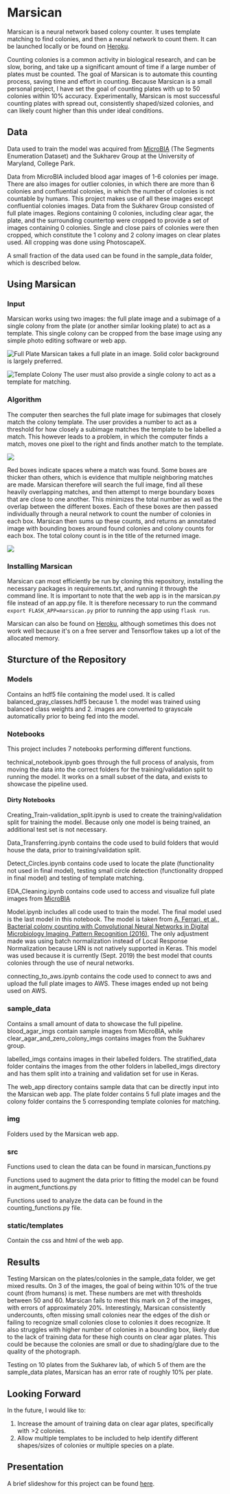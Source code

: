 # Marsican

Marsican is a neural network based colony counter. It uses template matching to find colonies, and then a neural network to count them. It can be launched locally or be found on [Heroku](marsican.herokuapp.com).

Counting colonies is a common activity in biological research, and can be slow, boring, and take up a significant amount of time if a large number of plates must be counted. The goal of Marsican is to automate this counting process, saving time and effort in counting. Because Marsican is a small personal project, I have set the goal of counting plates with up to 50 colonies within 10% accuracy. Experimentally, Marsican is most successful counting plates with spread out, consistently shaped/sized colonies, and can likely count higher than this under ideal conditions.

## Data

Data used to train the model was acquired from [MicroBIA](http://www.microbia.org/index.php/resources) (The Segments Enumeration Dataset) and the Sukharev Group at the University of Maryland, College Park.

Data from MicroBIA included blood agar images of 1-6 colonies per image. There are also images for outlier colonies, in which there are more than 6 colonies and confluential colonies, in which the number of colonies is not countable by humans. This project makes use of all these images except confluential colonies images. Data from the Sukharev Group consisted of full plate images. Regions containing 0 colonies, including clear agar, the plate, and the surrounding countertop were cropped to provide a set of images containing 0 colonies. Single and close pairs of colonies were then cropped, which constitute the 1 colony and 2 colony images on clear plates used. All cropping was done using PhotoscapeX.

A small fraction of the data used can be found in the sample_data folder, which is described below.


## Using Marsican

### Input

Marsican works using two images: the full plate image and a subimage of a single colony from the plate (or another similar looking plate) to act as a template. This single colony can be cropped from the base image using any simple photo editing software or web app. 

![Full Plate](img/uploads/MJF465_600mOsm_40.JPG)
Marsican takes a full plate in an image. Solid color background is largely preferred.

![Template Colony](img/uploads/MJF465_600mOsm_40_colony.jpg)
The user must also provide a single colony to act as a template for matching.

### Algorithm

The computer then searches the full plate image for subimages that closely match the colony template. The user provides a number to act as a threshold for how closely a subimage matches the template to be labelled a match. This however leads to a problem, in which the computer finds a match, moves one pixel to the right and finds another match to the template. 

![](img/results/first_img.jpg)

Red boxes indicate spaces where a match was found. Some boxes are thicker than others, which is evidence that multiple neighboring matches are made. Marsican therefore will search the full image, find all these heavily overlapping matches, and then attempt to merge boundary boxes that are close to one another. This minimizes the total number as well as the overlap between the different boxes. Each of these boxes are then passed individually through a neural network to count the number of colonies in each box. Marsican then sums up these counts, and returns an annotated image with bounding boxes around found colonies and colony counts for each box. The total colony count is in the title of the returned image.

![](img/results/MJF465_600mOsm_40_colony.jpg)

### Installing Marsican

Marsican can most efficiently be run by cloning this repository, installing the necessary packages in requirements.txt, and running it through the command line. It is important to note that the web app is in the marsican.py file instead of an app.py file. It is therefore necessary to run the command `export FLASK_APP=marsican.py` prior to running the app using `flask run`.

Marsican can also be found on [Heroku](marsican.herokuapp.com), although sometimes this does not work well because it's on a free server and Tensorflow takes up a lot of the allocated memory.

## Sturcture of the Repository

### Models

Contains an hdf5 file containing the model used. It is called balanced_gray_classes.hdf5 because 1. the model was trained using balanced class weights and 2. images are converted to grayscale automatically prior to being fed into the model.

### Notebooks
This project includes 7 notebooks performing different functions.

technical_notebook.ipynb goes through the full process of analysis, from moving the data into the correct folders for the training/validation split to running the model. It works on a small subset of the data, and exists to showcase the pipeline used. 

#### Dirty Notebooks

Creating_Train-validation_split.ipynb	is used to create the training/validation split for training the model. Because only one model is being trained, an additional test set is not necessary.

Data_Transferring.ipynb	contains the code used to build folders that would house the data, prior to training/validation split. 

Detect_Circles.ipynb contains code used to locate the plate (functionality not used in final model), testing small circle detection (functionality dropped in final model) and testing of template matching.

EDA_Cleaning.ipynb contains code used to access and visualize full plate images from [MicroBIA](http://www.microbia.org/index.php/resources)

Model.ipynb	includes all code used to train the model. The final model used is the last model in this notebook. The model is taken from [A. Ferrari, et al., Bacterial colony counting with Convolutional Neural Networks in Digital Microbiology Imaging, Pattern Recognition (2016),](https://www.semanticscholar.org/paper/Bacterial-colony-counting-with-Convolutional-Neural-Ferrari-Lombardi/646cc8ef9bc7b41fb6297c45a092b5628d5da5d0) The only adjustment made was using batch normalization instead of Local Response Normalization because LRN is not natively supported in Keras. This model was used because it is currently (Sept. 2019) the best model that counts colonies through the use of neural networks.

connecting_to_aws.ipynb contains the code used to connect to aws and upload the full plate images to AWS. These images ended up not being used on AWS.

### sample_data

Contains a small amount of data to showcase the full pipeline. blood_agar_imgs contain sample images from MicroBIA, while clear_agar_and_zero_colony_imgs contains images from the Sukharev group. 

labelled_imgs contains images in their labelled folders. The stratified_data folder contains the images from the other folders in labelled_imgs directory and has them split into a training and validation set for use in Keras.

The web_app directory contains sample data that can be directly input into the Marsican web app. The plate folder contains 5 full plate images and the colony folder contains the 5 corresponding template colonies for matching.

### img

Folders used by the Marsican web app.

### src
Functions used to clean the data can be found in marsican_functions.py

Functions used to augment the data prior to fitting the model can be found in augment_functions.py

Functions used to analyze the data can be found in the counting_functions.py file.

### static/templates

Contain the css and html of the web app.

## Results

Testing Marsican on the plates/colonies in the sample_data folder, we get mixed results. On 3 of the images, the goal of being within 10% of the true count (from humans) is met. These numbers are met with thresholds between 50 and 60. Marsican fails to meet this mark on 2 of the images, with errors of approximately 20%. Interestingly, Marsican consistently undercounts, often missing small colonies near the edges of the dish or failing to recognize small colonies close to colonies it does recognize. It also struggles with higher number of colonies in a bounding box, likely due to the lack of training data for these high counts on clear agar plates. This could be because the colonies are small or due to shading/glare due to the quality of the photograph. 

Testing on 10 plates from the Sukharev lab, of which 5 of them are the sample_data plates, Marsican has an error rate of roughly 10% per plate.

## Looking Forward

In the future, I would like to:
1. Increase the amount of training data on clear agar plates, specifically with >2 colonies.
2. Allow multiple templates to be included to help identify different shapes/sizes of colonies or multiple species on a plate. 


## Presentation

A brief slideshow for this project can be found [here](https://docs.google.com/presentation/d/1IhJfe2dy0ikVc5Ty9H7sdmsrilNvJNPGlKLypF4O97w/edit?usp=sharing).
